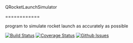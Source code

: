 QRocketLaunchSimulator

============

program to simulate rocket launch as accurately as possible


[![Build Status](https://travis-ci.org/julienlopez/QRocketLaunchSimulator.png?branch=master)](https://travis-ci.org/julienlopez/QRocketLaunchSimulator)
[![Coverage Status](https://img.shields.io/coveralls/julienlopez/QRocketLaunchSimulator.svg)](https://coveralls.io/r/julienlopez/QRocketLaunchSimulator)
[![Github Issues](https://img.shields.io/github/issues/julienlopez/QRocketLaunchSimulator.svg)](http://github.com/julienlopez/QRocketLaunchSimulator)